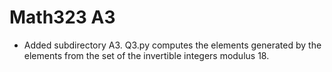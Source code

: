 # Math323 A3

- Added subdirectory A3. Q3.py computes the elements generated by the elements from the set of the invertible integers modulus 18.